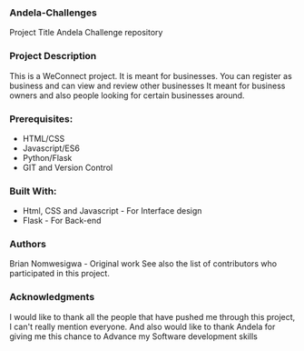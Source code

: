 ### Andela-Challenges
Project Title
Andela Challenge repository

### Project Description

This is a WeConnect project. It is meant for businesses. You can register as business and can view and review other businesses
It meant for business owners and also people looking for certain businesses around.

### Prerequisites:
* HTML/CSS
* Javascript/ES6
* Python/Flask
* GIT and Version Control

### Built With:

* Html, CSS and Javascript - For Interface design
* Flask - For Back-end

### Authors
Brian Nomwesigwa - Original work
See also the list of contributors who participated in this project.


### Acknowledgments
I would like to thank all the people that have pushed me through this project,
I can't really mention everyone.
And also would like to thank Andela for giving me this chance to Advance my Software development skills


